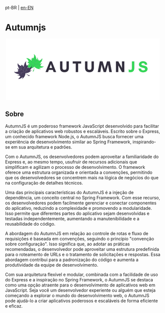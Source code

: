 pt-BR | [en-EN](readme.md)

# Autumnjs

<div align="center">

![Autumnjs Logo](/.github/assets/logo.png)

</div>

## Sobre
AutumnJS é um poderoso framework JavaScript desenvolvido para facilitar a criação de aplicativos web robustos e escaláveis. Escrito sobre o Express, um conhecido framework Node.js, o AutumnJS busca fornecer uma experiência de desenvolvimento similar ao Spring Framework, inspirando-se em sua arquitetura e padrões.

Com o AutumnJS, os desenvolvedores podem aproveitar a familiaridade do Express e, ao mesmo tempo, usufruir de recursos adicionais que simplificam e agilizam o processo de desenvolvimento. O framework oferece uma estrutura organizada e orientada a convenções, permitindo que os desenvolvedores se concentrem mais na lógica de negócios do que na configuração de detalhes técnicos.

Uma das principais características do AutumnJS é a injeção de dependência, um conceito central no Spring Framework. Com esse recurso, os desenvolvedores podem facilmente gerenciar e conectar componentes do aplicativo, reduzindo a complexidade e promovendo a modularidade. Isso permite que diferentes partes do aplicativo sejam desenvolvidas e testadas independentemente, aumentando a manutenibilidade e a reusabilidade do código.

A abordagem do AutumnJS em relação ao controle de rotas e fluxo de requisições é baseada em convenções, seguindo o princípio "convenção sobre configuração". Isso significa que, ao adotar as práticas recomendadas, o desenvolvedor pode aproveitar uma estrutura predefinida para o roteamento de URLs e o tratamento de solicitações e respostas. Essa abordagem contribui para a padronização do código e aumenta a produtividade da equipe de desenvolvimento.

Com sua arquitetura flexível e modular, combinada com a facilidade de uso do Express e a inspiração no Spring Framework, o AutumnJS se destaca como uma opção atraente para o desenvolvimento de aplicativos web em JavaScript. Seja você um desenvolvedor experiente ou alguém que esteja começando a explorar o mundo do desenvolvimento web, o AutumnJS pode ajudá-lo a criar aplicativos poderosos e escaláveis de forma eficiente e eficaz.